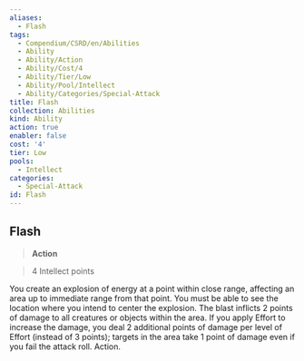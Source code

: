 ```yaml
---
aliases:
  - Flash
tags:
  - Compendium/CSRD/en/Abilities
  - Ability
  - Ability/Action
  - Ability/Cost/4
  - Ability/Tier/Low
  - Ability/Pool/Intellect
  - Ability/Categories/Special-Attack
title: Flash
collection: Abilities
kind: Ability
action: true
enabler: false
cost: '4'
tier: Low
pools:
  - Intellect
categories:
  - Special-Attack
id: Flash
---
```

## Flash    
>**Action**    
>4 Intellect points  
    
You create an explosion of energy at a point within close range, affecting an area up to immediate range from that point. You must be able to see the location where you intend to center the explosion. The blast inflicts 2 points of damage to all creatures or objects within the area. If you apply Effort to increase the damage, you deal 2 additional points of damage per level of Effort (instead of 3 points); targets in the area take 1 point of damage even if you fail the attack roll. Action.
